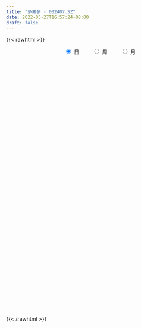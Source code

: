```yaml
---
title: "多氟多 - 002407.SZ"
date: 2022-05-27T16:57:24+08:00
draft: false
---
```

{{< rawhtml >}}
    <div style="text-align: center">
        <label style="padding: 1rem;"><input style="margin-right: .5rem" type="radio" name="period" value="D" checked onclick="period_change(this)">日</label>
        <label style="padding: 1rem;"><input style="margin-right: .5rem" type="radio" name="period" value="W" onclick="period_change(this)">周</label>
        <label style="padding: 1rem;"><input style="margin-right: .5rem" type="radio" name="period" value="M" onclick="period_change(this)">月</label>
    </div>
    <div id="chart" style="height: 700px;"></div> 
    <script type="text/javascript">
        const D_v = [636518.23,605237.0,561278.33,438666.2,342381.84,415672.43,524541.52,359910.83,477714.11,892894.7,995450.59,939882.34,1250264.04,1302849.1599999999,1013330.75,989550.62,641990.67,1005018.48,890740.01,621030.8,822183.88,707215.0699999999,797644.61,629853.03,568999.8199999999,630371.21,597509.41,505627.81,673193.62,938955.89,824730.39,703985.3,1069326.0,966059.39,1074760.6399999999,808920.29,688547.3,1028541.4300000001,998615.4399999999,1178151.48,1289451.55,813080.65,760990.3199999999,1219847.3200000001,630965.5600000001,1027794.39,1054151.74,994188.85,959662.1800000001,1063467.47,752786.5699999999,749240.17,663054.6800000001,714360.04,719576.01,955544.85,696833.0600000001,1104352.3799999999,937858.15,781343.11,784171.0600000001,594387.66,603406.2,768088.8,460498.42,451151.66,598848.16,418731.04,482388.68,1139298.76,938925.59,1068592.8700000001,697992.85,744691.3100000001,770269.7,844490.75,493049.9,633222.83,518974.71,637820.8,429121.02,606914.96,860384.66,679007.92,939444.15,878029.9,817578.62,668326.8199999999,502797.22,500419.34,470903.88,553325.52,362202.82,501338.73,449228.25,858753.72,537494.97,438889.14,389728.14,291926.48,472654.42,435833.65,384529.07,798382.61,694696.39,582863.91,566414.03,474575.86,535759.24,506646.71,413301.93,455917.15,509365.04,355111.6,399795.17,427915.19,607236.03,401285.14,790430.48,393566.33,514908.64,520206.08,445823.88,447585.77,467187.63,336198.36,479390.41,368972.45,354621.0,494094.11,325249.87,312651.33,300454.15,218829.09,465415.27,261411.58,228227.17,322804.21,196536.06,244139.43,263304.76,305261.93,270397.74,197161.28,430530.74,375227.97,293263.51,214357.95,389542.75,213790.29,229608.49,189864.3,277428.2,212790.05,161293.95,194307.69,285932.46,246839.23,177165.68,201590.77,153184.6,150174.64,244149.13,218442.54,180490.58,185968.56,189959.25,260863.24,342417.16,390371.21,332336.89,519458.87,328967.68,308256.03,220354.23,223477.76,239197.55,244963.78,191073.4,284600.94,201451.57,334544.41,263022.68,468670.83,263465.53,201162.85,333197.15,454316.43,556708.71,323118.53,261319.7,319488.95,154621.73,244718.84,194856.15,224629.46,303489.88,306113.29,437740.35,707362.8,356922.14,414426.05,509681.31,474703.49,253041.07,353267.75,299592.52,217232.02,333711.69,401707.79,271505.78,238181.3,191544.53,198084.81,149003.02,166250.24,190332.58,186274.23,218439.05,250257.66,181468.2,152592.65,167097.41,190347.88,175391.97,218307.69,193184.81,180162.67,274815.02,272568.04,367322.47,280589.48,276648.94,255369.36,184911.37,125633.67,171282.68,325267.0,174403.03,134130.22,167455.12,289570.48,273887.59,545558.63,855757.1899999999,478798.42,673849.45,444397.42,305564.98,272417.14]
const D_histogram = [0.0,0.0378247293,0.0594634919,0.0514035743,0.0414292123,0.0672445002,0.0194268709,-0.006520157,0.1339020852,0.3866915879,0.5161309972,0.5243594365,0.6781399434,0.9362297997,0.9729889998,0.9217099523,0.8221491729,0.892970325,0.6853567748,0.5098521972,0.1393662419,-0.1003665923,-0.2213928052,-0.275034593,-0.2855294573,-0.2614681615,-0.3513172876,-0.387279505,-0.2952989068,-0.1487113126,-0.0212486858,0.0195063448,0.1802343419,0.3865244757,0.5390755556,0.5749707032,0.5206820549,0.5287793052,0.533997253,0.7407937348,0.5508143396,0.4152252479,0.281438224,0.2370944639,0.1522659394,0.2510232379,0.5650048332,0.7540772551,0.8488126611,0.5005668561,0.2309235665,0.2069485705,0.0799282345,-0.1178064696,-0.2988071488,-0.1635081593,-0.2420037218,0.0021343335,-0.0225783569,-0.0549742037,-0.0393080317,-0.0673650707,-0.2151294739,-0.6131188672,-0.9206435251,-0.9969259884,-0.8930005289,-0.8005606676,-0.6855705971,-0.2791377766,0.0743453895,-0.0205516454,-0.0214483881,-0.0099760053,0.1088960828,-0.1242765815,-0.2201652779,-0.5226347231,-0.6564018866,-0.535975605,-0.4724961756,-0.3605962678,-0.1288391976,-0.0727148427,0.0773063966,0.3815116776,0.3085353708,0.3615774868,0.4200311586,0.2597454852,0.1340651793,-0.1596838263,-0.4049619066,-0.7788009847,-0.7428576687,-0.5479666153,-0.6072246214,-0.6176840693,-0.5974904007,-0.6208198248,-0.4941792293,-0.2941774922,-0.1355468058,0.1669042842,0.4203510019,0.5834514451,0.8574898095,0.8979964499,0.9801977381,0.7759197119,0.6331078132,0.4292596771,0.1108558311,-0.2135860495,-0.4541248194,-0.7100020008,-0.7618989793,-0.7851917748,-1.039242231,-1.1022462004,-0.9638117167,-0.9438533737,-0.9559372581,-0.8158181702,-0.747679717,-0.7138701054,-0.5297210805,-0.4646748882,-0.4741036054,-0.5988363362,-0.6235096131,-0.5726379446,-0.4732442259,-0.392471698,-0.1781044668,-0.0413354086,0.0416165543,-0.0375529937,-0.0401982405,-0.0692712441,-0.0284832398,0.0502218843,0.0409515514,0.0509163533,-0.02508681,-0.1857122658,-0.3013677677,-0.3194821148,-0.1919400981,-0.1140455484,-0.1469780816,-0.117680692,0.0208166279,0.1021901322,0.1691963886,0.2599689505,0.1895490249,0.0415928604,0.003839165,-0.0027127646,-0.014023913,-0.0112473231,0.0906688994,0.0645182431,0.1060383678,0.1489708311,0.1225389084,0.0018851945,0.0030305865,0.0874000913,0.2066685871,0.3866217064,0.5234649179,0.4554468568,0.3842363594,0.3802780217,0.2869100149,0.3105911138,0.2690853128,0.2584835589,0.2103058955,0.2835422613,0.2892642778,0.3845149174,0.4010033728,0.3574890054,0.3771198578,0.499578986,0.4797238962,0.4642114463,0.4138682291,0.2946966695,0.186015036,0.0038127009,-0.1535804078,-0.3608193076,-0.5762293266,-0.7822599679,-0.6384551821,-0.2979094561,-0.1105016986,-0.0160015605,0.1424605217,0.184400772,0.2031785601,0.2793495224,0.2742957354,0.2331474421,0.2203261551,0.0268673529,-0.2008018917,-0.2712058989,-0.249483551,-0.2983321041,-0.307219743,-0.3588303749,-0.4140844215,-0.424787839,-0.5394684887,-0.5704226777,-0.6028949392,-0.5788505351,-0.5560061031,-0.4301339973,-0.2946288753,-0.227183718,-0.2718172961,-0.2577770568,-0.3960163588,-0.5462473497,-0.4332217122,-0.3592406221,-0.196005002,-0.0417344384,0.0293637514,0.102611172,0.1973827788,0.3308598475,0.4183042544,0.4726352536,0.4946279386,0.5763961311,0.6134491099,0.8361149631,1.0402876216,1.122792161,1.1317260352,1.0946903639,0.9510689493,0.7842934472]
const D_fast = [0.0,0.0472809117,0.0837855472,0.0885765232,0.0889594642,0.1315858772,0.0886249656,0.0610478985,0.234945662,0.5844080616,0.8428802203,0.9821985186,1.3055140115,1.7976613177,2.0776677677,2.2568162083,2.3627927221,2.6568564555,2.6205820989,2.5725405706,2.2368961758,1.9720716935,1.7956972793,1.6732968433,1.5914196146,1.5501138701,1.3724354221,1.2396533284,1.2578092,1.367218966,1.4893694213,1.5350010381,1.7407876207,2.0437088735,2.3310288422,2.5106666656,2.5865485311,2.7268406077,2.8655578688,3.2575527842,3.205276974,3.1734941942,3.1100667263,3.1249965822,3.0782345425,3.2397476504,3.6949804541,4.0725721897,4.379510761,4.1564066701,3.9444942721,3.9722564187,3.8652181413,3.6380318198,3.3823293535,3.4767513032,3.3377548102,3.5824264488,3.5520691692,3.5059297715,3.5117689355,3.4668706288,3.2653238572,2.7140547471,2.1763692079,1.8508552475,1.7315305748,1.6238302691,1.5674276904,1.9040760667,2.2761455802,2.176110634,2.1698517942,2.1788301757,2.3249262846,2.0606844749,1.909754459,1.4766263331,1.1787586978,1.1651910783,1.1105464637,1.1322973046,1.3318445753,1.3697902196,1.5391380581,1.9387212585,1.9428787944,2.086315282,2.2497767435,2.1544274414,2.0622634304,1.7285934681,1.3820749112,0.8135355869,0.6637644858,0.7216638853,0.5105997238,0.3457192586,0.2165403271,0.0380059468,0.0411017349,0.167559099,0.292303084,0.636480245,0.9950147132,1.3039780177,1.7923888344,2.0573945873,2.38464531,2.3743472118,2.3898122663,2.2932790496,2.0025891613,1.6247507683,1.2706807936,0.837303112,0.5949313887,0.3753406495,-0.1385203644,-0.477085884,-0.5796043294,-0.7956093299,-1.0466775288,-1.1105129835,-1.2292944595,-1.3739523743,-1.3222336195,-1.3733561492,-1.5013107677,-1.7757525826,-1.9563032628,-2.0485910805,-2.0675084182,-2.0848538148,-1.9150127002,-1.7885774943,-1.6952213928,-1.7837791892,-1.7964739961,-1.8428648107,-1.8091976164,-1.7179370212,-1.7169694663,-1.6942755761,-1.7765504418,-1.9836039641,-2.1746014079,-2.2725862838,-2.1930292915,-2.143646129,-2.2133231825,-2.213445966,-2.069744489,-1.9628234517,-1.8535180982,-1.6977532987,-1.7207859681,-1.8583439174,-1.8951378216,-1.9023679424,-1.917185069,-1.9172203098,-1.7926368625,-1.8026579581,-1.7346282414,-1.6544530703,-1.6502502659,-1.7704326811,-1.7685296426,-1.662310115,-1.4913744724,-1.2147659265,-0.9470564855,-0.9012128324,-0.87636424,-0.7852530722,-0.8068935753,-0.705564698,-0.6797991707,-0.6257800349,-0.6213812244,-0.4772592934,-0.3992212073,-0.2078418384,-0.0911025398,-0.0452446558,0.068666161,0.3160200357,0.4160959199,0.5166363316,0.5697601717,0.5242627795,0.462084905,0.2808357451,0.0850475344,-0.2123961923,-0.571863543,-0.9734591762,-0.9892681859,-0.7231998239,-0.5634174911,-0.4729177432,-0.2788405305,-0.1908000872,-0.1212276591,0.0247806838,0.0883008307,0.1054393979,0.1476996497,-0.0390423143,-0.3169120318,-0.4551175138,-0.4957660536,-0.6191976327,-0.7048902074,-0.846208433,-1.0049835849,-1.1218839623,-1.3714317341,-1.5449915925,-1.7281875889,-1.8488558186,-1.9650129123,-1.9466743058,-1.8848264027,-1.8741771748,-1.9867650769,-2.0371691019,-2.2744124936,-2.5612053218,-2.5564851124,-2.5723141778,-2.4580798082,-2.3142428542,-2.2358037266,-2.136903513,-1.9927862115,-1.7765941809,-1.5845737104,-1.4120838978,-1.2664342282,-1.0405670029,-0.8501517466,-0.4184571526,0.0457874113,0.4089899909,0.7008553739,0.9374922936,1.0316381163,1.060935976]
const D_slow = [0.0,0.0094561823,0.0243220553,0.0371729489,0.047530252,0.064341377,0.0691980947,0.0675680555,0.1010435768,0.1977164737,0.326749223,0.4578390822,0.627374068,0.861431518,1.1046787679,1.335106256,1.5406435492,1.7638861305,1.9352253242,2.0626883734,2.0975299339,2.0724382858,2.0170900845,1.9483314363,1.876949072,1.8115820316,1.7237527097,1.6269328334,1.5531081067,1.5159302786,1.5106181071,1.5154946933,1.5605532788,1.6571843977,1.7919532866,1.9356959624,2.0658664762,2.1980613025,2.3315606157,2.5167590494,2.6544626343,2.7582689463,2.8286285023,2.8879021183,2.9259686031,2.9887244126,3.1299756209,3.3184949347,3.5306980999,3.655839814,3.7135707056,3.7653078482,3.7852899068,3.7558382894,3.6811365022,3.6402594624,3.579758532,3.5802921153,3.5746475261,3.5609039752,3.5510769673,3.5342356996,3.4804533311,3.3271736143,3.097012733,2.8477812359,2.6245311037,2.4243909368,2.2529982875,2.1832138433,2.2018001907,2.1966622794,2.1913001823,2.188806181,2.2160302017,2.1849610563,2.1299197369,1.9992610561,1.8351605845,1.7011666832,1.5830426393,1.4928935724,1.460683773,1.4425050623,1.4618316615,1.5572095809,1.6343434236,1.7247377953,1.8297455849,1.8946819562,1.928198251,1.8882772945,1.7870368178,1.5923365716,1.4066221545,1.2696305006,1.1178243453,0.9634033279,0.8140307278,0.6588257716,0.5352809642,0.4617365912,0.4278498897,0.4695759608,0.5746637113,0.7205265725,0.9348990249,1.1593981374,1.4044475719,1.5984274999,1.7567044532,1.8640193725,1.8917333302,1.8383368179,1.724805613,1.5473051128,1.356830368,1.1605324243,0.9007218665,0.6251603164,0.3842073873,0.1482440438,-0.0907402707,-0.2946948132,-0.4816147425,-0.6600822689,-0.792512539,-0.908681261,-1.0272071624,-1.1769162464,-1.3327936497,-1.4759531358,-1.5942641923,-1.6923821168,-1.7369082335,-1.7472420856,-1.7368379471,-1.7462261955,-1.7562757556,-1.7735935666,-1.7807143766,-1.7681589055,-1.7579210176,-1.7451919293,-1.7514636318,-1.7978916983,-1.8732336402,-1.9531041689,-2.0010891934,-2.0296005806,-2.0663451009,-2.095765274,-2.090561117,-2.0650135839,-2.0227144868,-1.9577222492,-1.9103349929,-1.8999367778,-1.8989769866,-1.8996551777,-1.903161156,-1.9059729868,-1.8833057619,-1.8671762011,-1.8406666092,-1.8034239014,-1.7727891743,-1.7723178757,-1.7715602291,-1.7497102062,-1.6980430595,-1.6013876329,-1.4705214034,-1.3566596892,-1.2606005993,-1.1655310939,-1.0938035902,-1.0161558118,-0.9488844836,-0.8842635938,-0.8316871199,-0.7608015546,-0.6884854852,-0.5923567558,-0.4921059126,-0.4027336612,-0.3084536968,-0.1835589503,-0.0636279763,0.0524248853,0.1558919426,0.22956611,0.276069869,0.2770230442,0.2386279422,0.1484231153,0.0043657837,-0.1911992083,-0.3508130038,-0.4252903678,-0.4529157925,-0.4569161826,-0.4213010522,-0.3752008592,-0.3244062192,-0.2545688386,-0.1859949047,-0.1277080442,-0.0726265054,-0.0659096672,-0.1161101401,-0.1839116149,-0.2462825026,-0.3208655286,-0.3976704644,-0.4873780581,-0.5908991635,-0.6970961232,-0.8319632454,-0.9745689148,-1.1252926496,-1.2700052834,-1.4090068092,-1.5165403085,-1.5901975274,-1.6469934568,-1.7149477809,-1.7793920451,-1.8783961348,-2.0149579722,-2.1232634002,-2.2130735557,-2.2620748062,-2.2725084158,-2.265167478,-2.239514685,-2.1901689903,-2.1074540284,-2.0028779648,-1.8847191514,-1.7610621668,-1.616963134,-1.4636008565,-1.2545721157,-0.9945002103,-0.7138021701,-0.4308706613,-0.1571980703,0.080569167,0.2766425288]
const D_data = [['2021-05-18', 23.8541, 24.585, 23.6171, 25.1876],['2021-05-19', 24.1998, 25.1777, 24.0319, 26.0074],['2021-05-20', 25.1283, 25.1777, 25.0197, 26.0568],['2021-05-21', 25.1974, 24.8912, 24.5949, 25.7703],['2021-05-24', 25.0394, 24.8616, 24.4961, 25.5037],['2021-05-25', 25.2567, 25.4049, 24.4961, 25.5333],['2021-05-26', 25.4839, 24.4665, 24.0813, 25.5432],['2021-05-27', 24.3974, 24.5554, 24.1504, 24.8221],['2021-05-28', 25.0888, 27.0149, 24.9011, 27.0149],['2021-05-31', 28.1508, 29.7213, 27.6668, 29.7213],['2021-06-01', 30.1263, 29.6127, 28.4768, 30.1263],['2021-06-02', 29.6423, 28.941, 28.3187, 31.1832],['2021-06-03', 28.6447, 31.766, 28.3089, 31.8351],['2021-06-04', 31.8055, 34.9465, 31.7067, 34.9465],['2021-06-07', 35.4898, 33.8798, 33.218, 35.7367],['2021-06-08', 33.8798, 33.6723, 31.6376, 35.0453],['2021-06-09', 33.1883, 33.5637, 32.3586, 34.1366],['2021-06-10', 32.892, 36.5467, 32.1117, 36.7739],['2021-06-11', 35.5886, 33.5834, 33.3859, 35.9441],['2021-06-15', 33.781, 33.7118, 33.1686, 35.2231],['2021-06-16', 33.5736, 30.3436, 30.3436, 33.7217],['2021-06-17', 29.6127, 30.6399, 29.0003, 31.4598],['2021-06-18', 29.9485, 31.3116, 29.9485, 31.924],['2021-06-21', 31.0153, 31.766, 30.7782, 32.7932],['2021-06-22', 31.8944, 32.1808, 31.0745, 32.8229],['2021-06-23', 31.8549, 32.6945, 31.8252, 33.3562],['2021-06-24', 32.9513, 31.0943, 30.9857, 33.1488],['2021-06-25', 31.5092, 31.3709, 30.5115, 31.9141],['2021-06-28', 31.519, 33.0797, 30.9165, 33.0896],['2021-06-29', 33.3562, 34.4526, 32.329, 35.7268],['2021-06-30', 33.781, 35.1046, 33.3365, 36.3294],['2021-07-01', 35.1144, 34.6897, 34.3637, 36.0528],['2021-07-02', 35.0848, 37.0405, 34.7786, 38.0085],['2021-07-05', 37.2579, 39.0654, 36.3491, 39.2037],['2021-07-06', 38.7197, 39.984, 36.8825, 40.5866],['2021-07-07', 38.8679, 39.747, 38.0777, 40.794],['2021-07-08', 39.6778, 39.2926, 39.0753, 40.2507],['2021-07-09', 38.4333, 40.6755, 37.2579, 42.0583],['2021-07-12', 40.9718, 41.4261, 40.6063, 43.5202],['2021-07-13', 40.6853, 45.387, 40.0038, 45.5648],['2021-07-14', 43.4609, 41.3471, 40.8533, 46.3155],['2021-07-15', 40.6063, 41.92, 39.9544, 42.5621],['2021-07-16', 41.3866, 41.8904, 40.9026, 43.3424],['2021-07-19', 45.4364, 43.1448, 42.9769, 45.7327],['2021-07-20', 41.7817, 42.8584, 41.683, 43.6585],['2021-07-21', 43.777, 45.7821, 42.483, 46.8884],['2021-07-22', 46.0291, 50.3653, 45.8019, 50.3653],['2021-07-23', 51.3629, 51.1555, 50.5529, 53.4372],['2021-07-26', 51.9062, 51.8765, 48.7058, 52.6272],['2021-07-27', 51.5209, 46.6908, 46.6908, 52.3605],['2021-07-28', 44.9425, 46.8193, 42.5028, 47.9848],['2021-07-29', 48.3009, 49.8121, 47.165, 50.5332],['2021-07-30', 49.2491, 48.7651, 47.7082, 50.8789],['2021-08-02', 49.4664, 47.5206, 46.8193, 50.7209],['2021-08-03', 47.9947, 47.0662, 45.4364, 49.7529],['2021-08-04', 46.9279, 51.2444, 46.5328, 51.679],['2021-08-05', 50.3751, 49.0713, 48.3996, 50.6418],['2021-08-06', 50.8888, 53.9804, 50.2566, 53.9804],['2021-08-09', 54.4249, 51.7086, 49.98, 54.6225],['2021-08-10', 50.4344, 51.9358, 49.5849, 53.7829],['2021-08-11', 51.2147, 52.963, 50.6517, 54.7607],['2021-08-12', 52.2519, 52.8445, 50.9283, 53.6248],['2021-08-13', 51.9358, 51.2542, 51.2147, 54.2669],['2021-08-16', 50.0986, 46.7896, 46.2957, 50.6122],['2021-08-17', 46.4242, 45.8513, 45.4364, 47.6588],['2021-08-18', 46.197, 47.3625, 46.197, 48.5972],['2021-08-19', 46.7699, 49.3281, 46.1377, 51.0271],['2021-08-20', 48.8441, 49.3973, 48.3996, 50.1776],['2021-08-23', 50.0591, 49.98, 48.5083, 50.8888],['2021-08-24', 51.2147, 54.978, 51.0764, 54.978],['2021-08-25', 55.5016, 56.6078, 54.1879, 57.0128],['2021-08-26', 53.8323, 52.0247, 51.3629, 54.1187],['2021-08-27', 53.3384, 53.2396, 51.5012, 54.1879],['2021-08-30', 53.3384, 53.7236, 52.9729, 56.0349],['2021-08-31', 53.0618, 55.7781, 52.1037, 56.835],['2021-09-01', 56.0843, 51.3629, 50.6715, 57.1708],['2021-09-02', 50.2566, 52.3605, 50.1776, 52.8149],['2021-09-03', 51.3135, 48.6861, 47.9058, 53.2001],['2021-09-06', 48.3996, 49.417, 46.0488, 49.822],['2021-09-07', 49.1898, 52.3408, 48.8935, 52.8445],['2021-09-08', 51.4715, 51.9555, 51.2246, 53.0026],['2021-09-09', 53.21, 52.9235, 52.6865, 55.4917],['2021-09-10', 53.2495, 55.3731, 53.0223, 56.4794],['2021-09-13', 55.8078, 54.0792, 52.3605, 56.2029],['2021-09-14', 53.3483, 56.0251, 51.0468, 58.3759],['2021-09-15', 57.2894, 59.5908, 56.4004, 61.1317],['2021-09-16', 60.2526, 55.9954, 55.7979, 60.6774],['2021-09-17', 56.4399, 58.0302, 53.9903, 58.5636],['2021-09-22', 57.2301, 58.9686, 56.43, 59.7587],['2021-09-23', 58.771, 56.4893, 56.1831, 59.7094],['2021-09-24', 56.0053, 56.5782, 54.8299, 58.8204],['2021-09-27', 57.5659, 53.5952, 52.5482, 58.4747],['2021-09-28', 54.0496, 52.7754, 52.7359, 55.4818],['2021-09-29', 52.1235, 49.2491, 49.0911, 53.1013],['2021-09-30', 50.1875, 53.0717, 49.6343, 53.1408],['2021-10-08', 57.3091, 55.3633, 53.9113, 58.3759],['2021-10-11', 54.1187, 52.2519, 50.6418, 54.1187],['2021-10-12', 52.3803, 52.3309, 50.1776, 53.6347],['2021-10-13', 51.7975, 52.3803, 50.7209, 52.647],['2021-10-14', 51.4518, 51.4419, 50.5431, 52.3013],['2021-10-15', 51.2839, 53.2396, 50.6517, 53.8915],['2021-10-18', 53.2297, 54.8003, 52.647, 54.978],['2021-10-19', 54.2076, 55.146, 53.931, 55.9263],['2021-10-20', 54.099, 58.2771, 53.8816, 60.1341],['2021-10-21', 58.2672, 59.4822, 58.1784, 61.191],['2021-10-22', 60.2032, 59.9761, 59.3241, 62.7022],['2021-10-25', 60.575, 63.2505, 59.4553, 64.1126],['2021-10-26', 64.4, 62.0317, 61.992, 64.7864],['2021-10-27', 62.4776, 63.8252, 62.4776, 65.599],['2021-10-28', 63.845, 60.8227, 60.5156, 64.4],['2021-10-29', 62.2992, 61.4569, 59.9309, 62.8938],['2021-11-01', 61.7641, 60.4363, 59.0094, 63.2009],['2021-11-02', 60.3273, 58.068, 56.4627, 61.1993],['2021-11-03', 57.9193, 56.4726, 55.2934, 57.9491],['2021-11-04', 57.1563, 55.9771, 55.5015, 57.8004],['2021-11-05', 55.4916, 54.2034, 54.1538, 56.8789],['2021-11-08', 53.5196, 55.5411, 52.3405, 55.9276],['2021-11-09', 55.5114, 55.2538, 53.7872, 55.66],['2021-11-10', 54.2529, 51.0225, 49.7938, 54.2529],['2021-11-11', 51.5279, 51.8054, 50.9333, 52.4594],['2021-11-12', 51.8054, 53.7773, 51.2405, 54.1043],['2021-11-15', 53.7872, 51.9936, 50.3685, 54.0052],['2021-11-16', 52.499, 50.8541, 50.7649, 53.5097],['2021-11-17', 51.191, 52.3702, 51.191, 53.153],['2021-11-18', 52.0432, 51.3495, 49.8433, 52.499],['2021-11-19', 50.7352, 50.5271, 50.0415, 51.1018],['2021-11-22', 50.5469, 52.3999, 50.3289, 52.9251],['2021-11-23', 52.5188, 51.0622, 50.6955, 52.5188],['2021-11-24', 50.537, 49.7641, 49.5461, 50.9829],['2021-11-25', 48.4957, 47.366, 46.5733, 48.4957],['2021-11-26', 47.3165, 47.5444, 46.6823, 48.0696],['2021-11-29', 46.3355, 47.8813, 45.8796, 48.5452],['2021-11-30', 48.2579, 48.2579, 47.0688, 48.5056],['2021-12-01', 47.5642, 47.9309, 47.2273, 48.2579],['2021-12-02', 47.6633, 49.9325, 47.6534, 50.2001],['2021-12-03', 49.5758, 49.5758, 48.5254, 49.9028],['2021-12-06', 49.447, 49.2488, 49.0704, 50.0415],['2021-12-07', 49.3479, 46.9796, 46.3751, 49.6451],['2021-12-08', 46.9796, 47.4354, 46.9697, 48.0597],['2021-12-09', 47.4651, 46.7219, 46.5832, 47.4651],['2021-12-10', 46.3454, 47.3363, 46.276, 47.7426],['2021-12-13', 48.5551, 47.8912, 46.8706, 48.5551],['2021-12-14', 47.7029, 46.7616, 46.5733, 47.8813],['2021-12-15', 46.7715, 46.7913, 46.4742, 47.366],['2021-12-16', 46.8508, 45.295, 44.6014, 46.9598],['2021-12-17', 44.7698, 43.2537, 43.2537, 45.1365],['2021-12-20', 43.2141, 42.6096, 42.2529, 44.205],['2021-12-21', 42.4808, 42.9465, 41.9655, 43.1051],['2021-12-22', 43.1051, 44.5815, 43.0852, 44.9977],['2021-12-23', 44.7896, 44.1059, 43.8383, 44.9779],['2021-12-24', 44.2644, 42.4412, 42.3222, 44.3437],['2021-12-27', 42.5006, 42.8078, 41.1331, 43.2042],['2021-12-28', 43.0357, 44.2942, 42.4709, 44.3933],['2021-12-29', 44.3734, 43.9275, 43.7293, 44.7302],['2021-12-30', 43.9672, 43.9672, 43.5411, 44.4725],['2021-12-31', 43.8879, 44.5815, 43.8681, 44.7401],['2022-01-04', 44.8392, 42.5204, 42.4709, 44.968],['2022-01-05', 41.9655, 40.7764, 40.1521, 42.1934],['2022-01-06', 40.6476, 41.4007, 40.2512, 41.6088],['2022-01-07', 41.361, 41.4007, 40.4395, 41.9853],['2022-01-10', 41.1232, 41.0142, 40.8656, 41.9655],['2022-01-11', 41.1232, 40.8854, 40.3305, 41.3214],['2022-01-12', 41.3016, 42.1736, 41.2917, 42.2925],['2022-01-13', 42.1042, 40.5683, 40.5188, 42.1042],['2022-01-14', 40.1918, 41.262, 40.053, 41.8961],['2022-01-17', 40.8259, 41.3511, 40.4197, 41.4205],['2022-01-18', 41.3511, 40.38, 40.162, 41.4106],['2022-01-19', 40.3503, 38.5964, 38.2496, 40.3503],['2022-01-20', 39.9936, 39.5477, 38.9828, 41.2223],['2022-01-21', 39.6269, 40.6079, 38.7351, 41.4998],['2022-01-24', 40.4296, 41.47, 39.4882, 42.1736],['2022-01-25', 41.4205, 43.0456, 41.1629, 44.0365],['2022-01-26', 43.3825, 43.5113, 42.3123, 43.8978],['2022-01-27', 43.1051, 41.3214, 41.3016, 43.7293],['2022-01-28', 41.8862, 41.0539, 40.053, 42.1439],['2022-02-07', 42.0151, 41.8268, 41.4601, 42.8573],['2022-02-08', 41.6187, 40.5485, 39.5378, 41.6187],['2022-02-09', 40.3305, 41.916, 39.8945, 41.9457],['2022-02-10', 41.8862, 41.143, 40.6971, 42.1637],['2022-02-11', 41.2223, 41.47, 40.7467, 42.7781],['2022-02-14', 40.816, 40.9052, 40.2314, 42.2529],['2022-02-15', 41.0043, 42.5799, 40.4791, 42.6195],['2022-02-16', 42.7781, 42.0745, 41.916, 42.9862],['2022-02-17', 42.1141, 43.6501, 41.8862, 43.9969],['2022-02-18', 42.8078, 43.2042, 42.6393, 43.3726],['2022-02-21', 42.9465, 42.6195, 42.1637, 43.3825],['2022-02-22', 42.5601, 43.5906, 42.4114, 43.6798],['2022-02-23', 43.6005, 45.5824, 43.5014, 45.7409],['2022-02-24', 44.9779, 44.4527, 43.7293, 46.494],['2022-02-25', 45.5229, 44.7896, 44.4924, 45.7508],['2022-02-28', 44.096, 44.5419, 43.4816, 44.7203],['2022-03-01', 44.7797, 43.5312, 43.006, 44.9185],['2022-03-02', 43.0753, 43.2735, 42.7087, 43.4618],['2022-03-03', 43.4321, 41.6781, 41.6187, 43.6303],['2022-03-04', 40.8458, 41.044, 40.489, 42.0547],['2022-03-07', 40.6278, 39.2504, 39.1216, 40.9548],['2022-03-08', 39.0324, 37.6352, 36.565, 39.8152],['2022-03-09', 37.7045, 36.0497, 34.6822, 37.9919],['2022-03-10', 38.8144, 39.6567, 38.0316, 39.6567],['2022-03-11', 40.4296, 43.006, 39.7359, 43.3231],['2022-03-14', 41.7178, 42.2925, 41.7178, 43.3924],['2022-03-15', 41.9358, 41.7772, 41.4998, 43.4023],['2022-03-16', 42.4114, 43.2537, 40.38, 43.4717],['2022-03-17', 43.9474, 42.4114, 42.2628, 44.2744],['2022-03-18', 41.6286, 42.3916, 41.3809, 42.5997],['2022-03-21', 42.3916, 43.5213, 42.1241, 44.0564],['2022-03-22', 43.7095, 42.8871, 42.6195, 44.0464],['2022-03-23', 43.3528, 42.4907, 42.0448, 43.4519],['2022-03-24', 41.9259, 42.8672, 41.1926, 43.2834],['2022-03-25', 42.4114, 40.1323, 40.1323, 42.6096],['2022-03-28', 39.617, 38.4775, 38.3387, 40.0332],['2022-03-29', 38.8441, 39.4288, 38.527, 40.0233],['2022-03-30', 39.6963, 40.2116, 39.1414, 40.5485],['2022-03-31', 39.6666, 38.9927, 38.8441, 39.8648],['2022-04-01', 38.7351, 39.0423, 38.6459, 39.617],['2022-04-06', 38.9432, 38.0117, 37.7145, 38.9432],['2022-04-07', 38.0117, 37.2884, 37.2586, 38.5171],['2022-04-08', 37.3676, 37.2388, 36.3767, 37.873],['2022-04-11', 36.9614, 35.0984, 34.9597, 36.9614],['2022-04-12', 34.712, 35.1777, 33.8697, 35.2272],['2022-04-13', 34.4841, 34.3651, 33.9886, 35.3362],['2022-04-14', 35.148, 34.4048, 34.1273, 35.148],['2022-04-15', 34.4048, 33.8697, 33.404, 34.4345],['2022-04-18', 33.6913, 34.9597, 33.1265, 35.1083],['2022-04-19', 35.257, 35.2768, 35.0092, 35.6533],['2022-04-20', 35.6533, 34.5336, 34.0877, 35.9704],['2022-04-21', 34.058, 32.7499, 32.5914, 34.6228],['2022-04-22', 32.68, 32.94, 32.26, 33.88],['2022-04-25', 31.81, 30.17, 30.11, 32.2],['2022-04-26', 30.5, 28.58, 28.5, 30.7],['2022-04-27', 27.48, 31.09, 27.3, 31.3],['2022-04-28', 30.82, 30.48, 30.2, 31.38],['2022-04-29', 30.97, 31.7, 30.42, 31.85],['2022-05-05', 31.79, 32.03, 31.51, 32.8],['2022-05-06', 30.75, 31.27, 30.65, 31.9],['2022-05-09', 31.0, 31.42, 30.98, 31.81],['2022-05-10', 30.9, 31.95, 30.51, 32.1],['2022-05-11', 31.75, 32.96, 31.75, 34.16],['2022-05-12', 32.7, 32.99, 32.51, 33.28],['2022-05-13', 33.07, 33.04, 32.71, 33.44],['2022-05-16', 33.35, 32.97, 32.62, 33.83],['2022-05-17', 33.02, 34.19, 32.9, 34.34],['2022-05-18', 34.1, 34.21, 33.97, 35.13],['2022-05-19', 36.0, 37.63, 35.22, 37.63],['2022-05-20', 38.72, 39.15, 38.18, 40.0],['2022-05-23', 39.21, 39.15, 38.29, 39.39],['2022-05-24', 39.18, 39.3, 38.7, 41.49],['2022-05-25', 39.9, 39.5, 38.07, 40.1],['2022-05-26', 38.99, 38.49, 38.18, 39.21],['2022-05-27', 38.9, 38.08, 37.87, 39.37]]
const W_v = [2840646.5300000003,3791887.73,2599657.6099999999,2630835.25,1178128.8999999999,1266000.45,1146778.0600000001,1056135.9299999999,2231820.3400000003,4141272.6199999996,1612359.3200000001,1361216.0,921397.5600000001,756164.6199999999,826237.25,712699.7200000001,1563811.1299999999,1187593.48,1196069.3300000001,991326.3100000001,813929.51,576875.28,441239.0,493119.5100000001,509098.9400000001,682367.0800000001,451591.01,417470.39,471455.16,450800.24,449542.42,214070.86,786819.75,510987.36,879028.45,958682.77,484500.22,245523.85,545446.23,360078.07,273857.79,145656.62,701511.14,685000.7,611073.86,328636.59,342040.6199999999,343808.27,335069.9,352022.89,341044.49,663715.04,375029.51,366995.5,312251.03,302677.63,238411.55,188150.95,213286.66,228961.64,266446.97,322915.6,247841.01,428905.08,282449.4400000001,362337.62,399683.2,435599.76,716130.38,2218940.8599999999,1119192.3999999999,989517.86,1031840.52,700101.0499999999,619762.83,371107.89,643087.7300000001,403214.16,1330559.1499999999,794013.72,1181573.0,1438667.72,1997380.03,1791283.3199999998,2083718.4400000002,1590812.23,2082821.71,1211040.5800000001,1211339.96,1064276.79,733572.36,225201.34,635175.78,521646.55,559637.1800000001,514413.3199999999,429166.96,565521.03,520025.02,371378.54,1821730.5099999998,3011625.6400000001,3811184.0799999996,2103512.27,1714980.8199999998,1965462.7100000002,1687181.98,1678416.22,1025042.87,1499760.0899999999,1192345.51,1342811.52,852582.24,129309.52,308491.98,401446.9,571587.76,322480.97,524577.47,330306.06,438849.3199999999,708497.79,653160.79,688055.0499999999,1011852.04,1809109.6000000001,996916.9800000001,1707300.1799999999,2216480.8100000001,1356606.3,1245575.53,1308645.96,2561136.4199999999,2510082.4700000002,1328133.3200000001,2340331.98,2081019.78,976627.12,688343.66,507749.05,935942.1,715647.14,367382.07,284755.97,331876.78,638692.6,349097.69,665338.8,434383.02,633245.9299999999,395874.11,728197.97,1833065.7700000003,2223078.8900000001,1136380.0600000001,769584.9000000001,829079.4,682980.7799999999,742290.5800000001,480955.25,3250090.73,2624974.48,2842567.6899999999,2075023.8,1409100.51,708831.15,3751811.8800000004,4231397.0800000001,2806345.1400000001,3239486.8399999999,2833146.2799999998,2065732.52,2878797.0,3144738.9500000002,2970247.9500000002,2947864.9500000002,4534729.6400000006,3058099.5700000003,3195314.8899999997,3149391.6200000001,4526830.21,3510527.4100000001,3694715.5899999999,1507414.1299999999,1093203.3599999999,2717327.3000000003,2636542.6200000006,2053930.0499999998,2226947.7999999998,1806386.55,1166300.8600000001,1384693.1299999999,1283548.77,2750166.6600000001,2970542.9200000004,980578.04,2010655.8899999999,2787066.54,2120220.73,5381340.8300000001,4540630.5300000003,2948074.3599999999,2932361.2800000003,4210191.2000000002,4566829.0499999998,5040289.4400000004,4926947.8599999994,4188211.0699999998,4190666.3399999999,3701166.1800000006,2697318.0800000001,4327198.75,3485724.4899999998,3053216.1500000004,3982387.4100000001,1474120.4399999999,1866095.3200000001,858753.72,2130693.1499999999,2896305.6300000004,2496697.77,2148104.1499999999,2707426.6200000001,2217001.7199999997,2022327.8399999999,1558761.4199999999,1255011.6299999999,1578579.6599999999,1340562.99,1035684.1899999999,911528.1400000001,946441.49,1369579.4199999999,1709373.7,1183313.4299999999,1531155.02,1868503.6699999999,1175005.3699999999,1979335.78,2008774.0600000001,1605511.77,1048319.4399999999,542857.0499999999,969854.97,957395.0200000001,1471943.95,440280.73,930716.6,2132229.0099999998,2175027.4099999997]
const W_histogram = [0.0,0.0434598291,0.0490047113,-0.0311756426,-0.1463324436,-0.2492745075,-0.3277343043,-0.2646653647,-0.1518084314,0.0669607464,0.1280310418,0.1555737236,0.1265056951,0.0535350196,-0.0861097013,-0.2932193206,-0.2854359633,-0.3515562247,-0.2514997861,-0.2318162383,-0.325796167,-0.3646251475,-0.3605891652,-0.3471810432,-0.2891877754,-0.2521024103,-0.2415591175,-0.2108439877,-0.3056188836,-0.4528662938,-0.4190392531,-0.349181463,-0.2288272435,-0.1405569025,-0.0241938609,-0.0616447529,-0.0056862238,0.0038992702,0.0750392935,0.0619615065,0.0533758671,0.0618145796,0.1539797693,0.2155767585,0.2136866534,0.1676275109,0.1520952003,0.0816633494,-0.045327144,-0.0880243454,-0.1352974664,-0.0788399861,-0.0492993529,-0.0191439464,-0.0585273836,-0.0611346057,-0.0788908652,-0.0696064418,-0.0650804174,-0.0849983311,-0.0835741881,-0.0393523597,-0.0035088475,-0.0804314409,-0.1389404228,-0.1314382591,-0.0702874263,-0.0213713463,0.1321622712,0.2579069139,0.3274008402,0.4168224974,0.4274598932,0.3760168518,0.3042548424,0.2842629875,0.2617520262,0.2320297734,0.2819840491,0.2383581834,0.2749723127,0.3289304908,0.4590597111,0.4838464923,0.5891421892,0.7039134614,0.6165516975,0.5992876749,0.548553712,0.4391496496,0.2455866503,0.0851811545,-0.0865600479,-0.233863442,-0.3346331864,-0.3710266552,-0.4009290647,-0.3671903898,-0.314354509,-0.2981443584,-0.1751088287,0.0798931304,0.2220896875,0.1842345158,0.1434022706,0.0533972485,0.0580707555,0.0184398387,-0.0160689021,0.0401153903,0.0644706914,0.0869743337,0.0080795391,-0.0408439039,-0.0670605553,-0.1127771241,-0.208994933,-0.2652306029,-0.2745891463,-0.2868262185,-0.2479374027,-0.1923258202,-0.1368974393,-0.1074837269,-0.0660674287,0.0236665986,0.0841398311,0.1248064705,0.1991247286,0.115765381,0.0252086727,-0.0009434283,0.1109906446,0.0546243721,0.0391716151,0.1143095328,0.0203770322,-0.0808231484,-0.1326006161,-0.1623502126,-0.1524383722,-0.1600231444,-0.176554915,-0.1520893954,-0.1425325089,-0.1267587562,-0.1094260277,-0.0698029479,-0.0458618768,-0.0026445325,0.0125769617,0.0434649399,0.1215360399,0.1422309283,0.1268180752,0.1327842504,0.130730429,0.1310283076,0.1186183526,0.088540378,0.171050774,0.1309351006,0.2231525469,0.2019711423,0.2250949619,0.2792984257,0.3400525995,0.4280561104,0.4058944495,0.4290132478,0.4701290392,0.3409022228,0.3327992751,0.3195896207,0.2627977169,0.2819312775,0.4642536689,0.5264394445,0.4924777976,0.4209724444,0.6420180462,0.7333201623,0.6845262617,0.5703569283,0.4230491189,0.1785168073,0.0985196256,-0.0603393766,-0.1826238015,-0.329370507,-0.4174464034,-0.4682216399,-0.5599757172,-0.3800964309,-0.1790970357,-0.1042064931,-0.0534303903,0.0792851065,0.2789206985,0.8800461752,1.1061338994,1.0247911201,0.9014506297,1.1142341511,1.3941562435,1.5438628207,2.1143311511,2.1699741353,2.380449865,2.1647047703,1.7436653296,1.575758417,1.0359202128,1.0062432695,1.0384090003,0.8430504337,0.3822901915,0.1484850138,-0.2129252309,-0.0694475726,0.0477144954,-0.4152707402,-0.7809554111,-1.2449316876,-1.7262841588,-1.8693717014,-2.0612386387,-2.3865459302,-2.5643083412,-2.4459885053,-2.4822978426,-2.4138249806,-2.3106561552,-2.1156765876,-1.8704590699,-1.5182268685,-1.1234202529,-1.0602766983,-0.8416609312,-0.6995599068,-0.7162452479,-0.7553256714,-0.8502066015,-1.0730635346,-1.2063282803,-1.2935055756,-1.2925857032,-1.0931515295,-0.5002869321,-0.14897728]
const W_fast = [0.0,0.0543247863,0.0721208464,-0.0158534181,-0.16759333,-0.3328540208,-0.4932473937,-0.4963447953,-0.4214399698,-0.1859306054,-0.0928525496,-0.0264164368,-0.0238580415,-0.0834449621,-0.2446171083,-0.5250315578,-0.5886071914,-0.7426165089,-0.7054350169,-0.7437055286,-0.919134499,-1.0491197665,-1.1352310755,-1.2086182142,-1.2229218903,-1.2488621277,-1.2987086143,-1.3207044814,-1.4918840983,-1.7523480819,-1.8232808545,-1.8407184301,-1.7775710214,-1.7244399062,-1.6141253297,-1.66698741,-1.6124504368,-1.6018901253,-1.5119902786,-1.509577689,-1.5048193617,-1.4809270042,-1.3502668722,-1.2347756934,-1.1832441351,-1.1873963999,-1.1649049104,-1.214920924,-1.3532432033,-1.4179464911,-1.4990439787,-1.4622964949,-1.4450807,-1.41971128,-1.4737265632,-1.4916174367,-1.5290964125,-1.5372135996,-1.5489576795,-1.590125176,-1.60959458,-1.5752108416,-1.5402445412,-1.6372749948,-1.7305190824,-1.7558764835,-1.7122975073,-1.6687242638,-1.4821500785,-1.2919287074,-1.140584571,-0.9469572895,-0.8294549204,-0.7868937489,-0.7825920476,-0.7315181557,-0.6885911105,-0.6603059199,-0.5398556319,-0.5238919518,-0.4185347442,-0.2823439435,-0.0374497955,0.1082986088,0.3608798531,0.6516294906,0.7184056511,0.8509635472,0.9373680123,0.9377513623,0.8055850256,0.6664748185,0.4730936041,0.2673243495,0.0828963084,-0.0462538241,-0.1763884998,-0.2344474223,-0.2602001687,-0.3185261078,-0.2392677853,0.0357074564,0.2334264354,0.2416298927,0.2366482151,0.1599925051,0.179183701,0.1441627438,0.1056367775,0.1718499175,0.2123228914,0.2565701172,0.1796952073,0.1205607884,0.0775789982,0.0036681483,-0.1447983939,-0.2673417145,-0.3453475444,-0.4292911713,-0.4523867061,-0.4448565786,-0.4236525576,-0.4211097769,-0.396210336,-0.300559659,-0.2190514687,-0.1471832117,-0.0230837714,-0.0775017738,-0.1617563139,-0.1881442719,-0.0484625379,-0.0911727174,-0.0968325707,0.0068827303,-0.0819555123,-0.20336148,-0.2882891017,-0.3586262514,-0.386824004,-0.4344145623,-0.4950850616,-0.5086418909,-0.5347181316,-0.550634068,-0.5606578464,-0.5384855036,-0.5260099017,-0.4834536905,-0.4650879559,-0.4233337426,-0.3148786327,-0.2586260122,-0.2423343465,-0.2031721087,-0.1725433229,-0.1394883673,-0.1222437341,-0.1301866143,-0.0049135248,-0.0122954231,0.13571016,0.1650215409,0.244419101,0.3684471712,0.5142144949,0.7092320334,0.7885439849,0.9189160952,1.0775641463,1.0335628856,1.1086597567,1.1753475075,1.1842550329,1.2738714129,1.5722572215,1.7660528583,1.8552106608,1.8889484187,2.270498532,2.5451306887,2.6674683536,2.6958882522,2.6543427226,2.4544396128,2.3990723375,2.2251284911,2.0571881159,1.8280987836,1.6356612863,1.4678306399,1.2360826333,1.3209378118,1.4771629481,1.5260018674,1.5634203727,1.7159571461,1.9853229127,2.8064599332,3.3090811323,3.483936133,3.5859583001,4.0773003592,4.7057615125,5.2414337949,6.3404849131,6.9386214311,7.744209627,8.0696407248,8.0845176166,8.3105503083,8.0296921572,8.2515760314,8.5433440122,8.558748054,8.1935603596,7.9968764355,7.5822348831,7.7083506482,7.83744134,7.2706384194,6.7097148957,5.9345056973,5.0215821864,4.4111517185,3.7039751215,2.7820313475,1.9631918511,1.4700145607,0.8131307628,0.2781473796,-0.1963478338,-0.5302874131,-0.7526846628,-0.7800091786,-0.6660576262,-0.8679832461,-0.8597827119,-0.8925716642,-1.0883183172,-1.3162301586,-1.623662739,-2.1147855558,-2.5496323716,-2.9601860608,-3.2824126142,-3.3562663229,-2.8884734585,-2.5744081265]
const W_slow = [0.0,0.0108649573,0.0231161351,0.0153222245,-0.0212608864,-0.0835795133,-0.1655130894,-0.2316794306,-0.2696315384,-0.2528913518,-0.2208835914,-0.1819901605,-0.1503637367,-0.1369799818,-0.1585074071,-0.2318122372,-0.3031712281,-0.3910602842,-0.4539352308,-0.5118892903,-0.5933383321,-0.684494619,-0.7746419103,-0.8614371711,-0.9337341149,-0.9967597175,-1.0571494968,-1.1098604937,-1.1862652147,-1.2994817881,-1.4042416014,-1.4915369671,-1.548743778,-1.5838830036,-1.5899314688,-1.6053426571,-1.606764213,-1.6057893955,-1.5870295721,-1.5715391955,-1.5581952287,-1.5427415838,-1.5042466415,-1.4503524519,-1.3969307885,-1.3550239108,-1.3170001107,-1.2965842734,-1.3079160594,-1.3299221457,-1.3637465123,-1.3834565088,-1.3957813471,-1.4005673337,-1.4151991796,-1.430482831,-1.4502055473,-1.4676071577,-1.4838772621,-1.5051268449,-1.5260203919,-1.5358584818,-1.5367356937,-1.5568435539,-1.5915786596,-1.6244382244,-1.642010081,-1.6473529175,-1.6143123497,-1.5498356213,-1.4679854112,-1.3637797869,-1.2569148136,-1.1629106006,-1.08684689,-1.0157811432,-0.9503431366,-0.8923356933,-0.821839681,-0.7622501352,-0.693507057,-0.6112744343,-0.4965095065,-0.3755478835,-0.2282623361,-0.0522839708,0.1018539536,0.2516758723,0.3888143003,0.4986017127,0.5599983753,0.5812936639,0.559653652,0.5011877915,0.4175294949,0.3247728311,0.2245405649,0.1327429675,0.0541543402,-0.0203817494,-0.0641589566,-0.044185674,0.0113367479,0.0573953769,0.0932459445,0.1065952566,0.1211129455,0.1257229052,0.1217056796,0.1317345272,0.1478522001,0.1695957835,0.1716156683,0.1614046923,0.1446395535,0.1164452724,0.0641965392,-0.0021111116,-0.0707583981,-0.1424649528,-0.2044493034,-0.2525307585,-0.2867551183,-0.31362605,-0.3301429072,-0.3242262576,-0.3031912998,-0.2719896822,-0.2222085,-0.1932671548,-0.1869649866,-0.1872008437,-0.1594531825,-0.1457970895,-0.1360041857,-0.1074268025,-0.1023325445,-0.1225383316,-0.1556884856,-0.1962760388,-0.2343856318,-0.2743914179,-0.3185301466,-0.3565524955,-0.3921856227,-0.4238753118,-0.4512318187,-0.4686825557,-0.4801480249,-0.480809158,-0.4776649176,-0.4667986826,-0.4364146726,-0.4008569405,-0.3691524217,-0.3359563591,-0.3032737519,-0.270516675,-0.2408620868,-0.2187269923,-0.1759642988,-0.1432305237,-0.0874423869,-0.0369496014,0.0193241391,0.0891487455,0.1741618954,0.281175923,0.3826495354,0.4899028473,0.6074351071,0.6926606628,0.7758604816,0.8557578868,0.921457316,0.9919401354,1.1080035526,1.2396134137,1.3627328631,1.4679759743,1.6284804858,1.8118105264,1.9829420918,2.1255313239,2.2312936036,2.2759228055,2.3005527119,2.2854678677,2.2398119174,2.1574692906,2.0531076897,1.9360522798,1.7960583505,1.7010342428,1.6562599838,1.6302083606,1.616850763,1.6366720396,1.7064022142,1.926413758,2.2029472329,2.4591450129,2.6845076703,2.9630662081,3.311605269,3.6975709742,4.2261537619,4.7686472958,5.363759762,5.9049359546,6.340852287,6.7347918913,6.9937719444,7.2453327618,7.5049350119,7.7156976203,7.8112701682,7.8483914216,7.7951601139,7.7777982208,7.7897268446,7.6859091596,7.4906703068,7.1794373849,6.7478663452,6.2805234199,5.7652137602,5.1685772776,4.5275001923,3.916003066,3.2954286054,2.6919723602,2.1143083214,1.5853891745,1.117774407,0.7382176899,0.4573626267,0.1922934521,-0.0181217807,-0.1930117574,-0.3720730694,-0.5609044872,-0.7734561376,-1.0417220212,-1.3433040913,-1.6666804852,-1.989826911,-2.2631147934,-2.3881865264,-2.4254308464]
const W_data = [['2017-07-14', 22.7652, 24.5811, 21.4505, 25.3094],['2017-07-21', 24.4865, 25.2621, 22.8409, 27.2577],['2017-07-28', 25.0445, 24.9594, 23.2381, 25.6215],['2017-08-04', 24.7419, 23.6921, 23.5029, 26.6524],['2017-08-11', 23.6448, 22.6517, 22.6044, 24.2785],['2017-08-18', 22.8787, 22.0464, 21.7532, 23.6069],['2017-08-25', 22.0464, 21.6113, 21.4695, 23.257],['2017-09-01', 21.6113, 23.0773, 21.6113, 23.1908],['2017-09-08', 23.0773, 23.9758, 22.7463, 25.4985],['2017-09-15', 24.4014, 26.1322, 24.4014, 29.0074],['2017-09-22', 26.0849, 24.9594, 24.6662, 26.5578],['2017-09-29', 24.827, 24.8648, 24.1177, 25.7255],['2017-10-13', 25.158, 24.2406, 23.9758, 25.4134],['2017-10-20', 24.2406, 23.4651, 22.4815, 24.3068],['2017-10-27', 23.1151, 22.018, 21.8194, 23.3232],['2017-11-03', 21.8761, 20.0508, 19.9089, 21.8761],['2017-11-10', 20.0224, 21.9329, 19.2374, 22.6422],['2017-11-17', 21.9234, 20.5426, 20.3345, 23.4935],['2017-11-24', 20.2967, 22.4152, 19.663, 23.03],['2017-12-01', 22.3207, 21.4695, 20.5237, 22.8409],['2017-12-08', 21.4222, 19.54, 18.7267, 21.6208],['2017-12-15', 19.4644, 19.5022, 19.3887, 20.5048],['2017-12-22', 19.4928, 19.5495, 19.1617, 20.1454],['2017-12-29', 19.5495, 19.3131, 18.9253, 19.6725],['2018-01-05', 19.3982, 19.6819, 19.3225, 20.1454],['2018-01-12', 19.7765, 19.3225, 19.2941, 20.7696],['2018-01-19', 19.1996, 18.774, 18.4902, 19.2752],['2018-01-26', 18.7361, 18.8023, 18.6321, 19.2468],['2018-02-02', 18.755, 16.6838, 15.8893, 18.9064],['2018-02-09', 16.5135, 14.8868, 14.1112, 16.5135],['2018-02-14', 14.953, 16.3054, 14.953, 16.9107],['2018-02-23', 16.4757, 16.523, 16.173, 16.9864],['2018-03-02', 16.6365, 17.2229, 16.4189, 17.8565],['2018-03-09', 17.2229, 17.0148, 16.5986, 17.2891],['2018-03-16', 17.1945, 17.6295, 17.1377, 18.1592],['2018-03-23', 17.4309, 15.6528, 15.6434, 18.424],['2018-03-30', 15.2083, 16.6175, 15.0854, 16.7121],['2018-04-04', 16.75, 15.9839, 15.8987, 16.7972],['2018-04-13', 15.9555, 16.7783, 15.7947, 17.7998],['2018-04-20', 16.7405, 15.7096, 15.7001, 16.7878],['2018-04-27', 15.6056, 15.5299, 15.4637, 16.0595],['2018-05-04', 15.5299, 15.5677, 15.2178, 15.7569],['2018-05-11', 15.6056, 16.7594, 15.5866, 17.1756],['2018-05-18', 16.854, 16.731, 16.1257, 16.9959],['2018-05-25', 16.8729, 16.0663, 16.0185, 17.1094],['2018-06-01', 16.1237, 15.3391, 15.2242, 16.3247],['2018-06-08', 15.3678, 15.4922, 15.3678, 16.296],['2018-06-15', 15.5496, 14.4779, 14.3535, 15.741],['2018-06-22', 14.2578, 13.0616, 12.4492, 14.2673],['2018-06-29', 13.2243, 13.4157, 12.6502, 13.6645],['2018-07-06', 13.4157, 12.832, 12.4588, 13.5592],['2018-07-13', 12.7937, 13.875, 12.631, 14.1142],['2018-07-20', 13.7123, 13.521, 13.1765, 13.8272],['2018-07-27', 13.5401, 13.4635, 13.387, 13.9994],['2018-08-03', 13.4348, 12.3344, 11.9325, 13.5497],['2018-08-10', 12.3248, 12.4301, 11.7411, 12.5449],['2018-08-17', 12.277, 11.9229, 11.8273, 12.5928],['2018-08-24', 11.9134, 11.9708, 11.7794, 12.1717],['2018-08-31', 11.9804, 11.6837, 11.6741, 12.2866],['2018-09-07', 11.7124, 11.0617, 11.0043, 11.7698],['2018-09-14', 11.1479, 10.9948, 10.5929, 11.2244],['2018-09-21', 10.8704, 11.3871, 10.6311, 11.5785],['2018-09-28', 11.2818, 11.2627, 10.966, 11.4541],['2018-10-12', 11.0904, 9.4829, 9.0235, 11.2723],['2018-10-19', 9.636, 9.0331, 8.6121, 9.7699],['2018-10-26', 9.2185, 9.3838, 8.5183, 9.6269],['2018-11-02', 9.4227, 9.9283, 9.1407, 10.0256],['2018-11-09', 9.8311, 9.8019, 9.6658, 10.2492],['2018-11-16', 9.763, 11.4744, 9.7338, 11.4744],['2018-11-23', 12.1649, 11.8148, 11.6787, 13.5651],['2018-11-30', 11.844, 11.6592, 11.2022, 13.1275],['2018-12-07', 12.0968, 12.4371, 11.6884, 12.4858],['2018-12-14', 12.2913, 11.8731, 11.8148, 12.9136],['2018-12-21', 11.9801, 11.1341, 10.9882, 12.2038],['2018-12-28', 11.1049, 10.6576, 10.6576, 11.6398],['2019-01-04', 10.7257, 11.1438, 10.5993, 11.4356],['2019-01-11', 11.2702, 11.0758, 10.9007, 11.5522],['2019-01-18', 11.0271, 10.9104, 10.7938, 11.3578],['2019-01-25', 10.9202, 12.0482, 10.8035, 12.3885],['2019-02-01', 12.0773, 10.9882, 10.4826, 12.2329],['2019-02-15', 11.0563, 12.0773, 11.0563, 12.8066],['2019-02-22', 12.2329, 12.69, 12.1065, 13.2831],['2019-03-01', 12.7386, 14.382, 12.7386, 14.8487],['2019-03-08', 14.5084, 13.7985, 13.7596, 15.4127],['2019-03-15', 13.7693, 15.5488, 13.7693, 16.3268],['2019-03-22', 15.6753, 16.7644, 14.6153, 17.1144],['2019-03-29', 16.2879, 14.839, 13.886, 17.8924],['2019-04-04', 14.8973, 15.9475, 14.8876, 16.1031],['2019-04-12', 16.8324, 15.8503, 15.6558, 16.9977],['2019-04-19', 16.0253, 15.1404, 14.732, 16.3171],['2019-04-26', 15.1502, 13.6138, 13.6138, 15.1793],['2019-04-30', 13.7596, 13.2831, 12.8844, 13.7596],['2019-05-10', 12.972, 12.3204, 11.4939, 12.9817],['2019-05-17', 12.2135, 11.7078, 11.562, 12.5927],['2019-05-24', 11.7564, 11.455, 11.0563, 12.0871],['2019-05-31', 11.5133, 11.6592, 11.455, 11.9704],['2019-06-06', 11.6592, 11.2897, 11.1536, 11.8926],['2019-06-14', 11.2897, 11.8148, 11.2897, 12.1162],['2019-06-21', 11.7662, 12.0287, 11.7273, 12.2329],['2019-06-28', 12.019, 11.5133, 11.4258, 12.0773],['2019-07-05', 11.6884, 13.0342, 11.6884, 14.0124],['2019-07-12', 12.9848, 15.6686, 12.2843, 15.8068],['2019-07-19', 14.9977, 15.4516, 14.6129, 16.1127],['2019-07-26', 15.3233, 13.6459, 13.4979, 15.3332],['2019-08-02', 13.7446, 13.5374, 12.7283, 13.8926],['2019-08-09', 13.2611, 12.6592, 12.6592, 14.1294],['2019-08-16', 12.5803, 13.6755, 12.5408, 14.2478],['2019-08-23', 13.7545, 13.0736, 12.9552, 14.4155],['2019-08-30', 12.7382, 12.9552, 12.6987, 13.6657],['2019-09-06', 12.8566, 14.1787, 12.8566, 14.3662],['2019-09-12', 14.2083, 14.0603, 13.8729, 14.5537],['2019-09-20', 14.1393, 14.2478, 13.5571, 14.6523],['2019-09-27', 14.1097, 12.8862, 12.6592, 14.1393],['2019-09-30', 12.896, 12.9256, 12.8763, 13.2019],['2019-10-11', 12.9552, 12.9848, 12.5112, 13.1032],['2019-10-18', 13.0736, 12.4915, 12.4323, 13.3105],['2019-10-25', 12.4816, 11.3568, 11.0312, 12.5112],['2019-11-01', 11.4456, 11.2581, 10.9325, 11.5837],['2019-11-08', 11.2483, 11.4456, 11.1891, 12.0278],['2019-11-15', 11.3469, 11.1101, 11.0312, 11.4949],['2019-11-22', 11.12, 11.5837, 11.1003, 11.8896],['2019-11-29', 11.4949, 11.8403, 11.2877, 12.1363],['2019-12-06', 11.7416, 11.9686, 11.4456, 12.0771],['2019-12-13', 11.939, 11.7317, 11.5541, 11.9883],['2019-12-20', 11.7515, 11.9587, 11.7021, 12.4224],['2019-12-27', 11.9094, 12.8566, 11.8896, 13.3993],['2020-01-03', 12.7283, 12.896, 12.531, 13.1526],['2020-01-10', 12.679, 12.9651, 12.6099, 13.5571],['2020-01-17', 12.9848, 13.7939, 12.9848, 14.2675],['2020-01-23', 13.7051, 11.8896, 11.6528, 13.7643],['2020-02-07', 10.7056, 11.3568, 9.9162, 11.6232],['2020-02-14', 11.1891, 11.8304, 11.1693, 12.2744],['2020-02-21', 11.9094, 13.8137, 11.86, 14.0011],['2020-02-28', 14.2083, 11.8995, 11.8995, 14.4945],['2020-03-06', 11.9587, 12.235, 11.7909, 12.5507],['2020-03-13', 11.9784, 13.5769, 11.4357, 14.1097],['2020-03-20', 13.4782, 11.4456, 11.1693, 13.4782],['2020-03-27', 10.8536, 10.7845, 10.3602, 11.3469],['2020-04-03', 10.5773, 10.8832, 10.3602, 11.1496],['2020-04-10', 11.0805, 10.7944, 10.7549, 11.1989],['2020-04-17', 10.8043, 11.0805, 10.5971, 11.5837],['2020-04-24', 11.0213, 10.7056, 10.6661, 11.3173],['2020-04-30', 10.7056, 10.3504, 9.9458, 10.7845],['2020-05-08', 10.2616, 10.7056, 10.1629, 10.8141],['2020-05-15', 10.6661, 10.4392, 10.3109, 10.7352],['2020-05-22', 10.4096, 10.4194, 10.2221, 11.1003],['2020-05-29', 10.4194, 10.3714, 10.1738, 10.6365],['2020-06-05', 10.4207, 10.6677, 10.4207, 10.9838],['2020-06-12', 10.6973, 10.5294, 10.4207, 10.8257],['2020-06-19', 10.48, 10.8652, 10.3812, 11.0331],['2020-06-24', 10.8652, 10.6084, 10.5788, 10.9838],['2020-07-03', 10.6183, 10.885, 10.3812, 11.0035],['2020-07-10', 11.0035, 11.774, 10.9936, 12.1098],['2020-07-17', 12.1888, 11.369, 11.3492, 13.2852],['2020-07-24', 11.448, 10.9838, 10.885, 11.9221],['2020-07-31', 11.0233, 11.2801, 10.8257, 11.4776],['2020-08-07', 11.3097, 11.2504, 11.0825, 11.5962],['2020-08-14', 11.2406, 11.3393, 10.9047, 11.4974],['2020-08-21', 11.4381, 11.2109, 11.1319, 11.6949],['2020-08-28', 11.2603, 10.9245, 10.6677, 11.3097],['2020-09-04', 10.964, 12.5543, 10.885, 13.3939],['2020-09-11', 12.6037, 11.2307, 10.7763, 12.8407],['2020-09-18', 11.1122, 13.1568, 11.0727, 13.3346],['2020-09-25', 13.4729, 12.09, 11.9221, 13.4729],['2020-09-30', 12.1295, 12.821, 12.0505, 13.3346],['2020-10-09', 13.2655, 13.6309, 12.9494, 13.8186],['2020-10-16', 13.8285, 14.2927, 13.4729, 15.2903],['2020-10-23', 14.3322, 15.3792, 14.2532, 16.9893],['2020-10-30', 15.3792, 14.5594, 14.4211, 16.1497],['2020-11-06', 14.6285, 15.5274, 14.51, 16.5744],['2020-11-13', 15.5965, 16.367, 15.2113, 17.1671],['2020-11-20', 16.0213, 14.4112, 13.8285, 16.1892],['2020-11-27', 14.4606, 15.9324, 14.2532, 16.6732],['2020-12-04', 15.9916, 16.1892, 15.1125, 17.6214],['2020-12-11', 16.0509, 15.8138, 15.3694, 17.2461],['2020-12-18', 15.8138, 17.0189, 15.3891, 17.4733],['2020-12-25', 16.9893, 20.0612, 16.851, 20.0612],['2020-12-31', 20.6439, 19.7846, 18.382, 20.8316],['2021-01-08', 19.7846, 19.2512, 18.3721, 21.1378],['2021-01-15', 18.6684, 19.0635, 16.6238, 19.4389],['2021-01-22', 19.2611, 23.785, 19.1623, 24.5554],['2021-01-29', 23.7059, 23.8047, 22.7083, 26.9359],['2021-02-05', 23.5183, 23.0046, 21.9082, 26.7482],['2021-02-10', 22.8861, 22.5404, 20.9205, 23.5578],['2021-02-19', 23.3306, 22.1256, 21.0193, 23.6763],['2021-02-26', 22.2441, 20.4069, 19.5574, 24.3381],['2021-03-05', 20.7427, 22.0268, 20.7427, 24.1998],['2021-03-12', 22.2836, 20.7328, 20.0019, 23.5874],['2021-03-19', 20.3377, 20.6538, 19.5574, 22.3824],['2021-03-26', 20.6538, 19.7253, 18.1054, 21.0884],['2021-04-02', 19.5179, 19.8241, 18.8857, 20.3476],['2021-04-09', 19.834, 19.8439, 19.508, 21.5329],['2021-04-16', 19.8537, 18.7968, 18.3721, 19.8537],['2021-04-23', 19.755, 22.3132, 19.4191, 22.896],['2021-04-30', 21.9774, 23.6269, 21.7305, 24.3875],['2021-05-07', 23.6566, 22.9158, 22.9158, 24.2986],['2021-05-14', 22.9948, 23.1232, 21.6416, 23.8146],['2021-05-21', 23.0639, 24.8912, 22.9355, 26.0568],['2021-05-28', 25.0394, 27.0149, 24.0813, 27.0149],['2021-06-04', 28.1508, 34.9465, 27.6668, 34.9465],['2021-06-11', 35.4898, 33.5834, 31.6376, 36.7739],['2021-06-18', 33.781, 31.3116, 29.0003, 35.2231],['2021-06-25', 31.0153, 31.3709, 30.5115, 33.3562],['2021-07-02', 31.519, 37.0405, 30.9165, 38.0085],['2021-07-09', 37.2579, 40.6755, 36.3491, 42.0583],['2021-07-16', 40.9718, 41.8904, 39.9544, 46.3155],['2021-07-23', 45.4364, 51.1555, 41.683, 53.4372],['2021-07-30', 51.9062, 48.7651, 42.5028, 52.6272],['2021-08-06', 49.4664, 53.9804, 45.4364, 53.9804],['2021-08-13', 54.4249, 51.2542, 49.5849, 54.7607],['2021-08-20', 50.0986, 49.3973, 45.4364, 51.0271],['2021-08-27', 50.0591, 53.2396, 48.5083, 57.0128],['2021-09-03', 53.3384, 48.6861, 47.9058, 57.1708],['2021-09-10', 48.3996, 55.3731, 46.0488, 56.4794],['2021-09-17', 55.8078, 58.0302, 51.0468, 61.1317],['2021-09-24', 57.2301, 56.5782, 54.8299, 59.7587],['2021-09-30', 57.5659, 53.0717, 49.0911, 58.4747],['2021-10-08', 57.3091, 55.3633, 53.9113, 58.3759],['2021-10-15', 54.1187, 53.2396, 50.1776, 54.1187],['2021-10-22', 53.2297, 59.9761, 52.647, 62.7022],['2021-10-29', 60.575, 61.4569, 59.4553, 65.599],['2021-11-05', 61.7641, 54.2034, 54.1538, 63.2009],['2021-11-12', 53.5196, 53.7773, 49.7938, 55.9276],['2021-11-19', 53.7872, 50.5271, 49.8433, 54.0052],['2021-11-26', 50.5469, 47.5444, 46.5733, 52.9251],['2021-12-03', 46.3355, 49.5758, 45.8796, 50.2001],['2021-12-10', 49.447, 47.3363, 46.276, 50.0415],['2021-12-17', 48.5551, 43.2537, 43.2537, 48.5551],['2021-12-24', 43.2141, 42.4412, 41.9655, 44.9977],['2021-12-31', 42.5006, 44.5815, 41.1331, 44.7401],['2022-01-07', 44.8392, 41.4007, 40.1521, 44.968],['2022-01-14', 41.1232, 41.262, 40.053, 42.2925],['2022-01-21', 40.8259, 40.6079, 38.2496, 41.4998],['2022-01-28', 40.4296, 41.0539, 39.4882, 44.0365],['2022-02-11', 42.0151, 41.47, 39.5378, 42.8573],['2022-02-18', 40.816, 43.2042, 40.2314, 43.9969],['2022-02-25', 42.9465, 44.7896, 42.1637, 46.494],['2022-03-04', 44.096, 41.044, 40.489, 44.9185],['2022-03-11', 40.6278, 43.006, 34.6822, 43.3231],['2022-03-18', 41.7178, 42.3916, 40.38, 44.2744],['2022-03-25', 42.3916, 40.1323, 40.1323, 44.0564],['2022-04-01', 39.617, 39.0423, 38.3387, 40.5485],['2022-04-08', 38.9432, 37.2388, 36.3767, 38.9432],['2022-04-15', 36.9614, 33.8697, 33.404, 36.9614],['2022-04-22', 33.6913, 32.94, 32.26, 35.9704],['2022-04-29', 31.81, 31.7, 27.3, 32.2],['2022-05-06', 31.79, 31.27, 30.65, 32.8],['2022-05-13', 31.0, 33.04, 30.51, 34.16],['2022-05-20', 33.35, 39.15, 32.62, 40.0],['2022-05-27', 39.21, 38.08, 37.87, 41.49]]
const M_v = [766289.6499999999,619274.1900000001,398031.67,409024.74,363214.55,218695.15,303283.17,129070.83,233714.33,224313.15,328250.1199999999,203869.8,206639.33,274590.11,534655.0600000001,513239.8699999999,344911.71,663226.61,1061953.7600000002,730395.15,536158.2000000001,1838733.8999999999,2342996.8399999999,862463.42,708117.8299999998,1842795.0999999999,2809598.4899999993,1357828.21,510593.5499999999,406670.25,344931.1200000001,643434.0900000001,1377642.5399999998,1119815.77,725829.8200000001,312521.2500000001,1403630.75,616655.6099999999,1194171.7500000002,1099563.9399999999,957662.1900000001,525377.8400000001,816567.9399999999,1090284.7000000002,769500.8800000001,1526099.3899999999,840167.0699999999,1623089.8300000001,3838408.04,1466806.7899999998,1555271.7200000002,1750238.0000000002,1217937.9299999999,1520318.2200000002,1336434.5399999998,1452733.0800000001,2842766.9100000001,3162721.0699999994,1834204.0800000001,2994133.7599999998,3255017.1200000001,6496364.4100000001,7013581.8599999994,6218957.8100000005,6118163.9199999999,5956010.3500000006,5725365.3800000008,4078577.79,5863595.4799999986,7113798.9199999999,15157256.9299999978,16403994.7499999981,8058783.3399999999,5339114.8400000008,3352793.4699999997,4108074.0099999998,3881284.3000000012,3016757.8200000003,2708463.0099999998,3278081.1899999999,8217355.4300000016,4748130.1500000013,2779156.1499999999,3606765.5899999999,11822863.7300000004,6443812.169999999,9680196.5899999999,2821208.6000000001,5192198.129999999,2467055.9699999997,2337115.9700000002,1709731.0800000003,3219567.5999999996,1424905.9399999999,2422037.5599999991,1422783.0299999998,1847922.0399999996,1153640.3200000001,1066165.22,1234034.72,4729204.0199999996,3341222.2600000002,3433184.3099999996,4468522.3299999991,7806532.46,4445431.0299999993,2230872.8299999996,1886091.5499999996,11732474.4200000018,7086662.6799999988,5016808.8799999999,1551523.5899999996,2054714.6599999999,4649905.9299999997,5789575.8200000003,7625440.3799999999,7018156.7799999993,2923019.4399999999,1604423.0399999996,2310218.3500000001,6508931.1000000006,2823907.7599999998,12113155.459999999,11498385.2499999981,11400224.7199999988,16272618.9800000042,14382064.1299999971,9012660.3800000008,9417876.7899999991,8861182.5699999984,8791415.9000000004,17346392.200000003,20495588.7200000025,16431310.3599999994,12346582.8000000026,8382450.2700000005,9707965.8100000005,6155494.4100000001,4936922.7500000019,4844291.8200000003,7406623.7000000011,4091054.0099999998,5678253.7499999991]
const M_histogram = [0.0,-0.0598545869,-0.0191678662,0.034411465,0.1426814669,0.3066776067,0.5864228042,0.6559709157,0.4354044378,0.4111149113,0.4363855121,0.3544174249,0.1293915815,0.0901255553,0.0173017918,-0.0466693972,-0.1381549686,-0.2126170234,-0.3193354624,-0.5436722403,-0.6569462832,-0.6502237417,-0.6542265199,-0.6142643351,-0.5697512696,-0.4545231205,-0.373590302,-0.3531609147,-0.3303510341,-0.3102571434,-0.3601648472,-0.3198061041,-0.2046776108,-0.1494620438,-0.141193829,-0.1537326727,-0.0706193569,-0.1146569085,-0.1040815095,-0.0607735549,-0.0187881226,-0.0177676371,0.0361361216,0.1005774928,0.1134138827,0.1933909662,0.2652386521,0.2591309654,0.4455375085,0.5193462743,0.5650849851,0.5243098715,0.4586892104,0.3299466357,0.3172259558,0.364980195,0.4379863432,0.6349518013,1.0230695166,0.7901928019,0.4953247557,0.28959591,0.4171499079,0.7801871881,1.1211696719,1.7325192534,1.6371670509,1.3511553453,1.5926434699,1.9713942338,2.1397120952,2.3897273443,2.1474064192,1.7865002564,1.0622596232,0.6408600056,0.0859087309,-0.549030544,-1.010183531,-1.1837159336,-1.2346887421,-1.6929984128,-2.0701254426,-2.0885304817,-1.7417663041,-1.6293886227,-1.3558667465,-1.3710297313,-1.2885885189,-1.3455305659,-1.426449818,-1.476881865,-1.44424884,-1.4213421191,-1.3391539078,-1.3438506312,-1.2891638373,-1.2710732033,-1.2086287354,-1.2069776342,-0.9855785526,-0.8399709369,-0.6830476686,-0.280571313,0.0300839921,0.1470610182,0.1318373394,0.1285728933,0.2415680447,0.3138277722,0.3617190825,0.2764043894,0.2751525627,0.3486962408,0.3278302618,0.3155154659,0.237961924,0.1639673892,0.1260157806,0.1198368807,0.1739751835,0.1920767333,0.3274137943,0.5195586031,0.679950572,1.0342657389,1.467128974,1.4497962782,1.3224988525,1.4198985008,1.7909947985,2.2647225924,3.3010140321,4.2038337578,4.3458179077,4.7014170169,3.7840960514,2.7161062896,1.612971546,0.9896796687,0.1208293224,-0.9679272355,-1.2626764546]
const M_fast = [0.0,-0.0748182336,-0.0389234795,0.0232587179,0.1671990866,0.4078646281,0.8342155266,1.0677563671,0.9560409985,1.0345301999,1.1688971787,1.1755334478,0.9828554997,0.9661208623,0.8976225468,0.8219840085,0.6959596949,0.5683433843,0.3817910796,0.0215362417,-0.2559743719,-0.4118077659,-0.579367174,-0.692971073,-0.790895825,-0.789298456,-0.801763213,-0.8696240544,-0.9294019323,-0.9868723275,-1.126821243,-1.166414026,-1.1024549354,-1.0846048794,-1.1116351218,-1.1626071337,-1.0971486571,-1.1698504358,-1.1852954142,-1.1571808483,-1.1198924466,-1.1233138704,-1.0603760814,-0.9707903369,-0.9296004763,-0.8012756513,-0.6631183024,-0.6044432478,-0.3066523275,-0.1030069931,0.084002964,0.1743053182,0.2233569597,0.1771010439,0.243686853,0.3826861409,0.5651888749,0.9208922833,1.5647773779,1.5294488636,1.3584120063,1.2250821381,1.4569236129,2.0150076902,2.6362825919,3.6807619868,3.994701547,4.0464786777,4.6861276698,5.5577269922,6.2609728774,7.1084199626,7.4029506423,7.4886695435,7.0299938161,6.7688091999,6.235335108,5.4631381971,4.7494393274,4.2799779414,3.9203329473,3.0387736734,2.144115283,1.6035776235,1.514900225,1.2199307507,1.1544859403,0.7965655227,0.5568596054,0.1635349169,-0.2739967897,-0.6936493029,-1.0220784879,-1.3545072968,-1.6071075625,-1.9477669437,-2.2153711092,-2.515048776,-2.7547614919,-3.0548547993,-3.0798503558,-3.1442354744,-3.1580741231,-2.8257405958,-2.5075642927,-2.353822012,-2.336086356,-2.3072075788,-2.1338204162,-1.9831037457,-1.8447826648,-1.8609962605,-1.7934599465,-1.6327422082,-1.5716506217,-1.5050865511,-1.5231496121,-1.5561522995,-1.562599963,-1.5388196427,-1.441187544,-1.3750668109,-1.1578763014,-0.8358418417,-0.5054622299,0.1074193718,0.9070648503,1.2521812241,1.4555085115,1.9078827851,2.7267277824,3.7666362244,5.6281811722,7.5819593372,8.8103979641,10.3413513275,10.3700543748,9.9810911854,9.2811993284,8.9053273683,8.0666843526,6.7359459858,6.1255276531]
const M_slow = [0.0,-0.0149636467,-0.0197556133,-0.011152747,0.0245176197,0.1011870214,0.2477927224,0.4117854513,0.5206365608,0.6234152886,0.7325116666,0.8211160229,0.8534639182,0.875995307,0.880320755,0.8686534057,0.8341146635,0.7809604077,0.7011265421,0.565208482,0.4009719112,0.2384159758,0.0748593458,-0.0787067379,-0.2211445553,-0.3347753355,-0.428172911,-0.5164631397,-0.5990508982,-0.676615184,-0.7666563958,-0.8466079219,-0.8977773246,-0.9351428355,-0.9704412928,-1.008874461,-1.0265293002,-1.0551935273,-1.0812139047,-1.0964072934,-1.1011043241,-1.1055462333,-1.0965122029,-1.0713678297,-1.0430143591,-0.9946666175,-0.9283569545,-0.8635742131,-0.752189836,-0.6223532674,-0.4810820211,-0.3500045533,-0.2353322507,-0.1528455918,-0.0735391028,0.0177059459,0.1272025317,0.2859404821,0.5417078612,0.7392560617,0.8630872506,0.9354862281,1.0397737051,1.2348205021,1.5151129201,1.9482427334,2.3575344961,2.6953233325,3.0934841999,3.5863327584,4.1212607822,4.7186926183,5.2555442231,5.7021692872,5.967734193,6.1279491943,6.1494263771,6.0121687411,5.7596228583,5.4636938749,5.1550216894,4.7317720862,4.2142407256,3.6921081051,3.2566665291,2.8493193734,2.5103526868,2.167595254,1.8454481243,1.5090654828,1.1524530283,0.7832325621,0.4221703521,0.0668348223,-0.2679536547,-0.6039163125,-0.9262072718,-1.2439755726,-1.5461327565,-1.847877165,-2.0942718032,-2.3042645374,-2.4750264546,-2.5451692828,-2.5376482848,-2.5008830302,-2.4679236954,-2.4357804721,-2.3753884609,-2.2969315178,-2.2065017472,-2.1374006499,-2.0686125092,-1.981438449,-1.8994808835,-1.8206020171,-1.7611115361,-1.7201196888,-1.6886157436,-1.6586565234,-1.6151627275,-1.5671435442,-1.4852900956,-1.3554004449,-1.1854128019,-0.9268463671,-0.5600641236,-0.1976150541,0.133009659,0.4879842842,0.9357329839,1.501913632,2.32716714,3.3781255795,4.4645800564,5.6399343106,6.5859583235,7.2649848959,7.6682277824,7.9156476995,7.9458550301,7.7038732213,7.3882041076]
const M_data = [['2010-05-31', 6.8753, 8.2803, 6.5245, 8.9202],['2010-06-30', 8.2503, 7.3424, 7.1838, 9.6078],['2010-07-30', 7.3865, 8.5165, 6.9758, 8.6999],['2010-08-31', 8.5253, 8.9379, 8.1992, 9.3398],['2010-09-30', 8.9202, 10.1349, 8.7616, 11.4588],['2010-10-29', 10.0679, 11.762, 8.6382, 11.8819],['2010-11-30', 11.7761, 14.8012, 10.9881, 17.3645],['2010-12-31', 14.528, 13.6606, 12.8779, 15.3548],['2011-01-31', 13.7364, 10.119, 9.2922, 14.6814],['2011-02-28', 10.119, 12.3367, 9.7223, 12.7968],['2011-03-31', 12.647, 13.398, 11.8114, 14.9634],['2011-04-29', 13.4332, 12.3285, 11.2472, 14.7025],['2011-05-31', 12.4113, 10.0159, 9.5791, 12.9653],['2011-06-30', 10.0182, 11.8389, 9.5056, 11.9998],['2011-07-29', 11.8619, 11.2826, 9.9653, 12.2527],['2011-08-31', 11.0067, 11.1354, 9.6688, 11.7124],['2011-09-30', 11.1423, 10.4159, 10.1378, 11.7308],['2011-10-31', 10.4642, 10.1533, 8.9066, 11.5285],['2011-11-30', 9.9768, 9.1493, 9.0096, 11.1388],['2011-12-30', 9.4803, 6.52, 5.9206, 9.484],['2012-01-31', 6.6193, 6.5825, 5.4094, 6.9797],['2012-02-29', 6.5016, 7.318, 6.3325, 7.8659],['2012-03-30', 7.2739, 6.6892, 6.5789, 8.7853],['2012-04-27', 6.7223, 6.828, 6.6653, 7.8328],['2012-05-31', 6.9536, 6.6172, 5.9888, 7.3566],['2012-06-29', 6.5877, 7.486, 6.5174, 7.8409],['2012-07-31', 7.7078, 7.2013, 6.7873, 8.3843],['2012-08-31', 7.2827, 6.3585, 6.1551, 8.1958],['2012-09-28', 6.3585, 6.1514, 5.7781, 6.8243],['2012-10-31', 6.1034, 5.8853, 5.8224, 6.6283],['2012-11-30', 5.8668, 4.5544, 4.499, 6.1921],['2012-12-31', 4.547, 5.2716, 4.1071, 5.316],['2013-01-31', 5.3086, 6.2956, 5.12, 6.5026],['2013-02-28', 6.2291, 5.7337, 5.4417, 6.4694],['2013-03-29', 5.7115, 5.0646, 5.0461, 6.0886],['2013-04-26', 5.072, 4.5323, 4.5138, 5.2531],['2013-05-31', 4.5101, 5.6874, 4.4546, 5.9106],['2013-06-28', 5.5424, 3.9764, 3.8313, 5.5424],['2013-07-31', 3.9726, 4.3297, 3.9429, 4.9658],['2013-08-30', 4.3149, 4.6645, 4.3111, 4.8654],['2013-09-30', 4.6608, 4.6905, 4.5418, 5.1964],['2013-10-31', 4.6422, 4.1214, 3.954, 4.7612],['2013-11-29', 4.1103, 4.7835, 3.9838, 4.8728],['2013-12-31', 4.4636, 5.1369, 4.3744, 5.1704],['2014-01-30', 5.1592, 4.6347, 4.326, 5.1964],['2014-02-28', 4.6161, 5.706, 4.5641, 5.8957],['2014-03-31', 6.1933, 6.0631, 5.7953, 6.5281],['2014-06-30', 5.4593, 5.347, 4.8377, 5.5791],['2014-07-31', 5.347, 8.4174, 5.3283, 8.7469],['2014-08-29', 8.4174, 8.0017, 7.7434, 9.7653],['2014-09-30', 8.0542, 8.3312, 7.1742, 8.7918],['2014-10-31', 8.3687, 7.6385, 7.3764, 9.3535],['2014-11-28', 7.6385, 7.3914, 6.7998, 7.8407],['2014-12-31', 7.3952, 6.3617, 6.2157, 7.5487],['2015-01-30', 6.3767, 7.676, 6.328, 8.0504],['2015-02-27', 7.5075, 8.7993, 7.4963, 9.683],['2015-03-31', 8.8143, 9.7766, 8.0991, 10.297],['2015-04-30', 9.9114, 12.5239, 9.7766, 13.0488],['2015-05-29', 12.6364, 17.2335, 11.174, 17.8409],['2015-06-30', 18.3734, 10.6903, 8.9392, 19.1083],['2015-07-31', 10.5628, 9.1117, 6.3969, 11.204],['2015-08-31', 8.793, 9.3142, 7.1244, 13.1126],['2015-09-30', 9.2429, 13.705, 7.5556, 15.0774],['2015-10-30', 14.0988, 18.6321, 13.9488, 20.2407],['2015-11-30', 17.8859, 21.2269, 17.4547, 23.4542],['2015-12-31', 20.9232, 28.595, 18.3771, 32.3671],['2016-01-29', 28.4975, 22.798, 20.9532, 29.5811],['2016-02-29', 22.2468, 20.9344, 20.2857, 26.6901],['2016-03-31', 20.5744, 29.0224, 18.8196, 30.1736],['2016-04-29', 28.715, 34.3357, 28.715, 37.4217],['2016-05-31', 34.047, 35.385, 33.7845, 43.3087],['2016-06-30', 35.4038, 39.9959, 35.0751, 44.7759],['2016-07-29', 40.0241, 36.3804, 35.0281, 42.0713],['2016-08-31', 36.3616, 35.6198, 34.7558, 38.484],['2016-09-30', 35.6292, 30.0979, 29.2997, 36.3241],['2016-10-31', 30.1261, 32.3329, 29.741, 34.2675],['2016-11-30', 32.2109, 29.1776, 28.5014, 32.5302],['2016-12-30', 29.2715, 25.6278, 24.7075, 29.4875],['2017-01-26', 25.8626, 25.0456, 23.5712, 28.1634],['2017-02-28', 25.0832, 26.8486, 24.9047, 27.891],['2017-03-31', 26.7641, 27.5624, 26.5857, 30.821],['2017-04-28', 27.5342, 20.6037, 19.2983, 29.6565],['2017-05-31', 20.6506, 18.4808, 18.1308, 21.8151],['2017-06-30', 18.5186, 20.7979, 16.4473, 21.8194],['2017-07-31', 20.6277, 25.2242, 20.4858, 27.2577],['2017-08-31', 25.0445, 22.6139, 21.4695, 26.6524],['2017-09-29', 22.5477, 24.8648, 22.4625, 29.0074],['2017-10-31', 25.158, 21.1857, 20.8074, 25.4134],['2017-11-30', 21.2141, 21.8099, 19.2374, 23.4935],['2017-12-29', 21.8289, 19.3131, 18.7267, 22.0369],['2018-01-31', 19.3982, 17.7147, 17.5917, 20.7696],['2018-02-28', 17.7147, 16.7121, 14.1112, 17.9227],['2018-03-30', 16.5041, 16.6175, 15.0854, 18.424],['2018-04-27', 16.75, 15.5299, 15.4637, 17.7998],['2018-05-31', 15.5299, 15.4348, 15.2178, 17.1756],['2018-06-29', 15.4443, 13.4157, 12.4492, 16.296],['2018-07-31', 13.4157, 13.1286, 12.4588, 14.1142],['2018-08-31', 13.2052, 11.6837, 11.6741, 13.3487],['2018-09-28', 11.7124, 11.2627, 10.5929, 11.7698],['2018-10-31', 11.0904, 9.4616, 8.5183, 11.2723],['2018-11-30', 9.5296, 11.6592, 9.481, 13.5651],['2018-12-28', 12.0968, 10.6576, 10.6576, 12.9136],['2019-01-31', 10.7257, 10.6673, 10.4826, 12.3885],['2019-02-28', 10.7549, 14.5181, 10.7549, 14.732],['2019-03-29', 14.7126, 14.839, 13.7596, 17.8924],['2019-04-30', 14.8973, 13.2831, 12.8844, 16.9977],['2019-05-31', 12.972, 11.6592, 11.0563, 12.9817],['2019-06-28', 11.6592, 11.5133, 11.1536, 12.2329],['2019-07-31', 11.6884, 13.0736, 11.6884, 16.1127],['2019-08-30', 12.9158, 12.9552, 12.5408, 14.4155],['2019-09-30', 12.8566, 12.9256, 12.6592, 14.6523],['2019-10-31', 12.9552, 11.1003, 11.0312, 13.3105],['2019-11-29', 11.1003, 11.8403, 10.9325, 12.1363],['2019-12-31', 11.7416, 12.9355, 11.4456, 13.3993],['2020-01-23', 13.0046, 11.8896, 11.6528, 14.2675],['2020-02-28', 10.7056, 11.8995, 9.9162, 14.4945],['2020-03-31', 11.9587, 10.8043, 10.3602, 14.1097],['2020-04-30', 10.7451, 10.3504, 9.9458, 11.5837],['2020-05-29', 10.2616, 10.3714, 10.1629, 11.1003],['2020-06-30', 10.4207, 10.5096, 10.3812, 11.0331],['2020-07-31', 10.5096, 11.2801, 10.4306, 13.2852],['2020-08-31', 11.3097, 10.9442, 10.6677, 11.6949],['2020-09-30', 10.9146, 12.821, 10.7763, 13.4729],['2020-10-30', 13.2655, 14.5594, 12.9494, 16.9893],['2020-11-30', 14.6285, 15.4187, 13.8285, 17.1671],['2020-12-31', 15.32, 19.7846, 15.1125, 20.8316],['2021-01-29', 19.7846, 23.8047, 16.6238, 26.9359],['2021-02-26', 23.5183, 20.4069, 19.5574, 26.7482],['2021-03-31', 20.7427, 19.7451, 18.1054, 24.1998],['2021-04-30', 19.7056, 23.6269, 18.3721, 24.3875],['2021-05-31', 23.6566, 29.7213, 21.6416, 29.7213],['2021-06-30', 30.1263, 35.1046, 28.3089, 36.7739],['2021-07-30', 35.1144, 48.7651, 34.3637, 53.4372],['2021-08-31', 49.4664, 55.7781, 45.4364, 57.0128],['2021-09-30', 56.0843, 53.0717, 46.0488, 61.1317],['2021-10-29', 57.3091, 61.4569, 50.1776, 65.599],['2021-11-30', 61.7641, 48.2579, 45.8796, 63.2009],['2021-12-31', 47.5642, 44.5815, 41.1331, 50.2001],['2022-01-28', 44.8392, 41.0539, 38.2496, 44.968],['2022-02-28', 42.0151, 44.5419, 39.5378, 46.494],['2022-03-31', 44.7797, 38.9927, 34.6822, 44.9185],['2022-04-29', 38.7351, 31.7, 27.3, 39.617],['2022-05-31', 31.79, 38.08, 30.51, 41.49]]
        const D_a = [null,null,null,null,null,null,null,null,null,null,null,null,null,null,null,null,null,36.7739,null,null,null,null,null,null,null,null,null,30.5115,null,null,null,null,null,null,null,null,null,null,null,null,46.3155,null,null,null,41.683,null,null,null,null,null,null,null,null,null,null,null,null,null,null,null,null,null,null,null,null,null,null,null,null,null,null,null,null,null,null,57.1708,null,null,null,null,null,null,null,null,51.0468,null,null,null,59.7587,null,null,null,null,49.0911,null,null,null,null,null,null,null,null,null,null,null,null,null,null,65.599,null,null,null,null,null,null,null,null,null,49.7938,null,null,null,null,null,null,null,52.9251,null,null,null,null,null,null,null,null,null,null,null,null,null,null,null,null,null,null,null,null,null,null,null,null,41.1331,null,null,null,null,44.968,null,null,null,null,null,null,null,null,null,null,38.2496,null,null,null,44.0365,null,null,null,null,39.5378,null,null,null,null,null,null,null,null,null,null,null,46.494,null,null,null,null,null,null,null,null,34.6822,null,null,null,null,null,44.2744,null,null,null,null,null,null,null,null,null,null,null,null,null,null,null,null,null,null,null,null,null,null,null,null,null,null,27.3,null,null,null,null,null,null,null,null,null,null,null,null,null,null,null,41.49,null,null,null]
const W_a = [null,null,null,null,null,null,null,null,null,29.0074,null,null,null,null,null,null,null,null,null,null,null,null,null,null,null,null,null,null,null,14.1112,null,null,null,null,null,18.424,null,null,null,null,null,null,null,null,null,null,null,null,null,null,null,null,null,null,null,null,null,null,null,null,null,null,null,null,null,8.5183,null,null,null,13.5651,null,null,null,null,null,null,null,null,null,10.4826,null,null,null,null,null,null,17.8924,null,null,null,null,null,null,null,11.0563,null,null,null,null,null,null,null,16.1127,null,null,null,null,null,null,null,null,null,null,null,null,null,null,10.9325,null,null,null,null,null,null,null,null,null,null,null,null,null,null,null,14.4945,null,null,null,null,null,null,null,null,9.9458,null,null,null,null,null,null,null,null,null,null,13.2852,null,null,null,null,null,10.6677,null,null,null,null,null,null,null,null,null,null,null,null,null,null,null,null,null,null,null,null,null,26.9359,null,null,null,null,null,null,null,18.1054,null,null,null,null,null,null,null,null,null,null,null,null,null,null,null,null,null,null,null,null,null,null,null,null,null,null,null,null,null,null,65.599,null,null,null,null,null,null,null,null,null,null,null,null,null,null,null,null,null,null,null,null,null,null,null,null,27.3,null,null,null,null]
const M_a = [null,null,null,null,null,null,17.3645,null,null,null,null,null,null,null,null,null,null,null,null,null,5.4094,null,null,null,null,null,8.3843,null,null,null,null,null,null,null,null,null,null,3.8313,null,null,null,null,null,null,null,null,null,null,null,9.7653,null,null,null,6.2157,null,null,null,null,null,null,null,null,null,null,null,null,null,null,null,null,null,44.7759,null,null,null,null,null,null,null,null,null,null,null,null,null,null,null,null,null,null,null,null,null,null,null,null,null,null,null,8.5183,null,null,null,null,17.8924,null,null,null,null,null,null,null,null,null,null,null,null,9.9458,null,null,null,null,null,null,null,null,null,null,null,null,null,null,null,null,null,65.599,null,null,null,null,null,27.3,null]
        const D_b = [[{ coord: ['2021-09-01', 57.1708] }, { coord: ['2021-11-22', 51.0468] }],[{ coord: ['2021-12-27', 44.0365] }, { coord: ['2022-04-27', 41.1331] }]]
const W_b = [[{ coord: ['2017-09-15', 18.424] }, { coord: ['2018-10-26', 14.1112] }],[{ coord: ['2018-10-26', 13.5651] }, { coord: ['2020-08-28', 10.4826] }]]
const M_b = [[{ coord: ['2010-11-30', 8.3843] }, { coord: ['2014-12-31', 5.4094] }],[{ coord: ['2016-06-30', 17.8924] }, { coord: ['2020-04-30', 9.9458] }]]
    </script>
{{< /rawhtml >}}